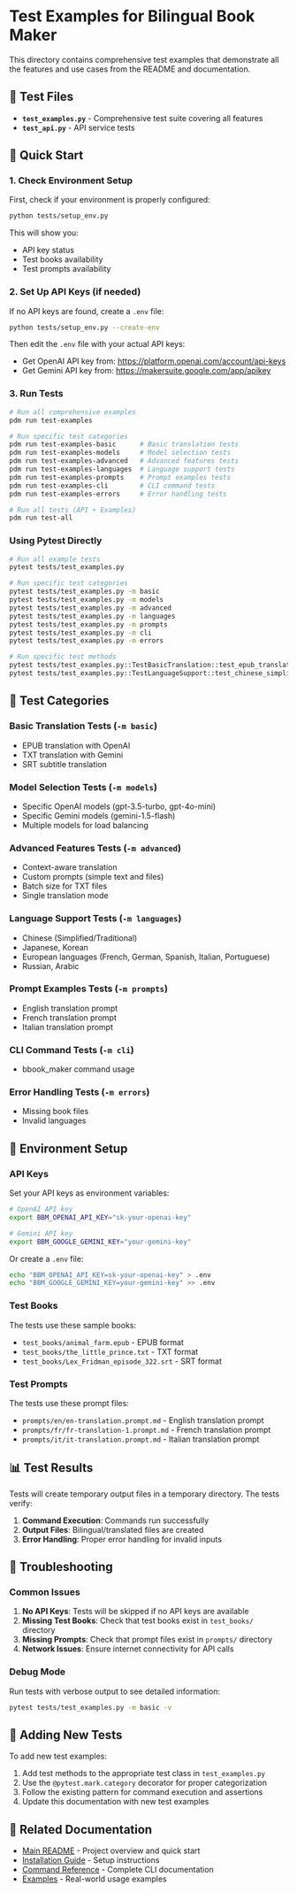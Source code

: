 # Test Examples for Bilingual Book Maker

This directory contains comprehensive test examples that demonstrate all the features and use cases from the README and documentation.

## 📁 Test Files

- **`test_examples.py`** - Comprehensive test suite covering all features
- **`test_api.py`** - API service tests

## 🚀 Quick Start

### 1. Check Environment Setup

First, check if your environment is properly configured:

```bash
python tests/setup_env.py
```

This will show you:
- API key status
- Test books availability
- Test prompts availability

### 2. Set Up API Keys (if needed)

If no API keys are found, create a `.env` file:

```bash
python tests/setup_env.py --create-env
```

Then edit the `.env` file with your actual API keys:
- Get OpenAI API key from: https://platform.openai.com/account/api-keys
- Get Gemini API key from: https://makersuite.google.com/app/apikey

### 3. Run Tests

```bash
# Run all comprehensive examples
pdm run test-examples

# Run specific test categories
pdm run test-examples-basic      # Basic translation tests
pdm run test-examples-models     # Model selection tests
pdm run test-examples-advanced   # Advanced features tests
pdm run test-examples-languages  # Language support tests
pdm run test-examples-prompts    # Prompt examples tests
pdm run test-examples-cli        # CLI command tests
pdm run test-examples-errors     # Error handling tests

# Run all tests (API + Examples)
pdm run test-all
```

### Using Pytest Directly

```bash
# Run all example tests
pytest tests/test_examples.py

# Run specific test categories
pytest tests/test_examples.py -m basic
pytest tests/test_examples.py -m models
pytest tests/test_examples.py -m advanced
pytest tests/test_examples.py -m languages
pytest tests/test_examples.py -m prompts
pytest tests/test_examples.py -m cli
pytest tests/test_examples.py -m errors

# Run specific test methods
pytest tests/test_examples.py::TestBasicTranslation::test_epub_translation_openai -v
pytest tests/test_examples.py::TestLanguageSupport::test_chinese_simplified -v
```

## 🧪 Test Categories

### Basic Translation Tests (`-m basic`)
- EPUB translation with OpenAI
- TXT translation with Gemini
- SRT subtitle translation

### Model Selection Tests (`-m models`)
- Specific OpenAI models (gpt-3.5-turbo, gpt-4o-mini)
- Specific Gemini models (gemini-1.5-flash)
- Multiple models for load balancing

### Advanced Features Tests (`-m advanced`)
- Context-aware translation
- Custom prompts (simple text and files)
- Batch size for TXT files
- Single translation mode

### Language Support Tests (`-m languages`)
- Chinese (Simplified/Traditional)
- Japanese, Korean
- European languages (French, German, Spanish, Italian, Portuguese)
- Russian, Arabic

### Prompt Examples Tests (`-m prompts`)
- English translation prompt
- French translation prompt
- Italian translation prompt

### CLI Command Tests (`-m cli`)
- bbook_maker command usage

### Error Handling Tests (`-m errors`)
- Missing book files
- Invalid languages

## 🔧 Environment Setup

### API Keys

Set your API keys as environment variables:

```bash
# OpenAI API key
export BBM_OPENAI_API_KEY="sk-your-openai-key"

# Gemini API key
export BBM_GOOGLE_GEMINI_KEY="your-gemini-key"
```

Or create a `.env` file:

```bash
echo "BBM_OPENAI_API_KEY=sk-your-openai-key" > .env
echo "BBM_GOOGLE_GEMINI_KEY=your-gemini-key" >> .env
```

### Test Books

The tests use these sample books:
- `test_books/animal_farm.epub` - EPUB format
- `test_books/the_little_prince.txt` - TXT format
- `test_books/Lex_Fridman_episode_322.srt` - SRT format

### Test Prompts

The tests use these prompt files:
- `prompts/en/en-translation.prompt.md` - English translation prompt
- `prompts/fr/fr-translation-1.prompt.md` - French translation prompt
- `prompts/it/it-translation.prompt.md` - Italian translation prompt

## 📊 Test Results

Tests will create temporary output files in a temporary directory. The tests verify:

1. **Command Execution**: Commands run successfully
2. **Output Files**: Bilingual/translated files are created
3. **Error Handling**: Proper error handling for invalid inputs

## 🐛 Troubleshooting

### Common Issues

1. **No API Keys**: Tests will be skipped if no API keys are available
2. **Missing Test Books**: Check that test books exist in `test_books/` directory
3. **Missing Prompts**: Check that prompt files exist in `prompts/` directory
4. **Network Issues**: Ensure internet connectivity for API calls

### Debug Mode

Run tests with verbose output to see detailed information:

```bash
pytest tests/test_examples.py -m basic -v
```

## 📝 Adding New Tests

To add new test examples:

1. Add test methods to the appropriate test class in `test_examples.py`
2. Use the `@pytest.mark.category` decorator for proper categorization
3. Follow the existing pattern for command execution and assertions
4. Update this documentation with new test examples

## 🔗 Related Documentation

- [Main README](../README.md) - Project overview and quick start
- [Installation Guide](../docs/installation.md) - Setup instructions
- [Command Reference](../docs/cmd.md) - Complete CLI documentation
- [Examples](../docs/commands_examples.md) - Real-world usage examples 